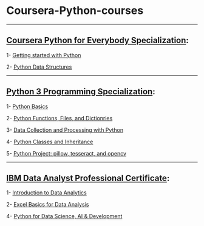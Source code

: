 # Coursera-Python-courses
<hr>

## [Coursera Python for Everybody Specialization](https://www.coursera.org/specializations/python):
1- [Getting started with Python](https://www.coursera.org/learn/python?specialization=python)

2- [Python Data Structures](https://www.coursera.org/learn/python-data?specialization=python)
<hr>

## [Python 3 Programming Specialization](https://www.coursera.org/specializations/python-3-programming):
1- [Python Basics](https://www.coursera.org/learn/python-basics?specialization=python-3-programming)

2- [Python Functions, Files, and Dictionries](https://www.coursera.org/learn/python-functions-files-dictionaries?specialization=python-3-programming)

3- [Data Collection and Processing with Python](https://www.coursera.org/learn/data-collection-processing-python?specialization=python-3-programming)

4- [Python Classes and Inheritance](https://www.coursera.org/learn/python-classes-inheritance?specialization=python-3-programming)

5- [Python Project: pillow, tesseract, and opencv](https://www.coursera.org/learn/python-project)

<hr>

## [IBM Data Analyst Professional Certificate](https://www.coursera.org/professional-certificates/ibm-data-analyst):

1- [Introduction to Data Analytics](https://www.coursera.org/learn/introduction-to-data-analytics?specialization=ibm-data-analyst)

2- [Excel Basics for Data Analysis](https://www.coursera.org/learn/excel-basics-data-analysis-ibm?specialization=ibm-data-analyst)

4- [Python for Data Science, AI & Development](https://www.coursera.org/learn/python-for-applied-data-science-ai?specialization=ibm-data-analyst)
